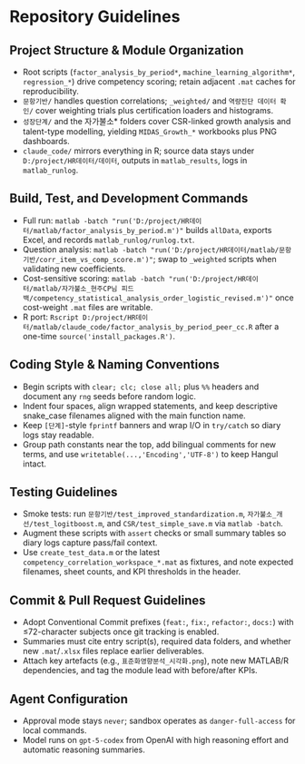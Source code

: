 # Repository Guidelines

## Project Structure & Module Organization
- Root scripts (`factor_analysis_by_period*`, `machine_learning_algorithm*`, `regression_*`) drive competency scoring; retain adjacent `.mat` caches for reproducibility.
- `문항기반/` handles question correlations; `_weighted/` and `역량진단 데이터 확인/` cover weighting trials plus certification loaders and histograms.
- `성장단계/` and the 자가불소* folders cover CSR-linked growth analysis and talent-type modelling, yielding `MIDAS_Growth_*` workbooks plus PNG dashboards.
- `claude_code/` mirrors everything in R; source data stays under `D:/project/HR데이터/데이터`, outputs in `matlab_results`, logs in `matlab_runlog`.

## Build, Test, and Development Commands
- Full run: `matlab -batch "run('D:/project/HR데이터/matlab/factor_analysis_by_period.m')"` builds `allData`, exports Excel, and records `matlab_runlog/runlog.txt`.
- Question analysis: `matlab -batch "run('D:/project/HR데이터/matlab/문항기반/corr_item_vs_comp_score.m')"`; swap to `_weighted` scripts when validating new coefficients.
- Cost-sensitive scoring: `matlab -batch "run('D:/project/HR데이터/matlab/자가불소_현주CP님 피드백/competency_statistical_analysis_order_logistic_revised.m')"` once cost-weight `.mat` files are writable.
- R port: `Rscript D:/project/HR데이터/matlab/claude_code/factor_analysis_by_period_peer_cc.R` after a one-time `source('install_packages.R')`.

## Coding Style & Naming Conventions
- Begin scripts with `clear; clc; close all;` plus `%%` headers and document any `rng` seeds before random logic.
- Indent four spaces, align wrapped statements, and keep descriptive snake_case filenames aligned with the main function name.
- Keep `[단계]`-style `fprintf` banners and wrap I/O in `try/catch` so diary logs stay readable.
- Group path constants near the top, add bilingual comments for new terms, and use `writetable(...,'Encoding','UTF-8')` to keep Hangul intact.

## Testing Guidelines
- Smoke tests: run `문항기반/test_improved_standardization.m`, `자가불소_개선/test_logitboost.m`, and `CSR/test_simple_save.m` via `matlab -batch`.
- Augment these scripts with `assert` checks or small summary tables so diary logs capture pass/fail context.
- Use `create_test_data.m` or the latest `competency_correlation_workspace_*.mat` as fixtures, and note expected filenames, sheet counts, and KPI thresholds in the header.

## Commit & Pull Request Guidelines
- Adopt Conventional Commit prefixes (`feat:`, `fix:`, `refactor:`, `docs:`) with ≤72-character subjects once git tracking is enabled.
- Summaries must cite entry script(s), required data folders, and whether new `.mat`/`.xlsx` files replace earlier deliverables.
- Attach key artefacts (e.g., `표준화영향분석_시각화.png`), note new MATLAB/R dependencies, and tag the module lead with before/after KPIs.

## Agent Configuration
- Approval mode stays `never`; sandbox operates as `danger-full-access` for local commands.
- Model runs on `gpt-5-codex` from OpenAI with high reasoning effort and automatic reasoning summaries.
